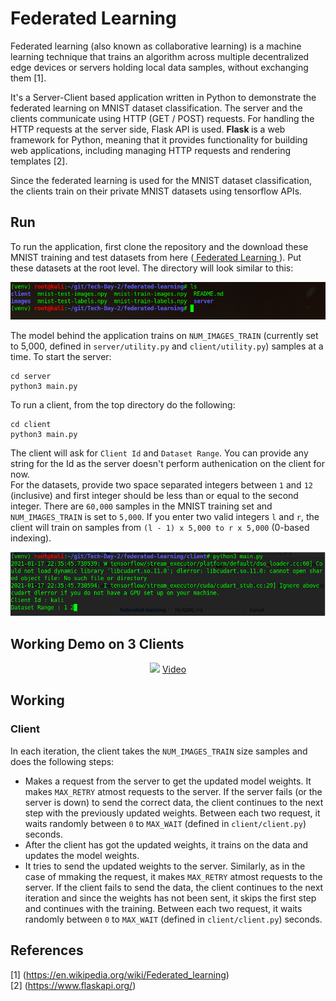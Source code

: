 # Federated Learning
Federated learning (also known as collaborative learning) is a machine learning technique that trains an algorithm across multiple decentralized edge devices or servers holding local data samples, without exchanging them [1].

It's a Server-Client based application written in Python to demonstrate the federated learning on MNIST dataset classification. The server and the clients
communicate using HTTP (GET / POST) requests. For handling the HTTP requests at the server side, Flask API is used. <b> Flask </b> is a web framework for Python, meaning that it provides functionality for building web applications, including managing HTTP requests and rendering templates [2]. 

Since the federated learning is used for the MNIST dataset classification, the clients train on their private MNIST datasets using tensorflow APIs.

## Run
To run the application, first clone the repository and the download these MNIST training and test datasets from here (<a href="https://drive.google.com/drive/folders/12ri3Qo6XYj8eyaeRPp6rscnsfsZ7JwFi?usp=sharing"> Federated Learning </a>). Put these datasets at the root level. The directory will look similar to this:

<p align="center">
  <img src="https://github.com/iamrakesh28/federated-learning/blob/master/images/fed-learn-dir.png">
  </br>
</p>

The model behind the application trains on `NUM_IMAGES_TRAIN` (currently set to 5,000, defined in `server/utility.py` and `client/utility.py`) samples at a time.
To start the server:
```
cd server
python3 main.py
```

To run a client, from the top directory do the following:
```
cd client
python3 main.py
```
The client will ask for `Client Id` and `Dataset Range`. You can provide any string for the Id as the server doesn't perform authenication on the client for now. </br>
For the datasets, provide two space separated integers between `1` and `12` (inclusive) and first integer should be less than or equal to the second integer. There are `60,000` samples in the MNIST training set and `NUM_IMAGES_TRAIN` is set to `5,000`. If you enter two valid integers `l` and `r`, the client will train on samples from `(l - 1) x 5,000 to r x 5,000` (0-based indexing).

<p align="center">
  <img src="https://github.com/iamrakesh28/federated-learning/blob/master/images/fed-learn-client.png">
  </br>
</p>

## Working Demo on 3 Clients
<p align="center">
  <img src="https://github.com/iamrakesh28/federated-learning/blob/master/images/federated-v1.gif">
  <a href=https://drive.google.com/file/d/12NgnlLGUwOsIooBpNUwluTVKVH2QfhA6/view?usp=sharing> Video </a>
  </br>
</p>

## Working
### Client
In each iteration, the client takes the `NUM_IMAGES_TRAIN` size samples and does the following steps:
* Makes a request from the server to get the updated model weights. It makes `MAX_RETRY` atmost requests to the server. If the server fails (or the server is down) to send the correct data, the client continues to the next step with the previously updated weights. Between each two request, it waits randomly between `0` to `MAX_WAIT` (defined in `client/client.py`) seconds.
* After the client has got the updated weights, it trains on the data and updates the model weights.
* It tries to send the updated weights to the server. Similarly, as in the case of mmaking the request, it makes `MAX_RETRY` atmost requests to the server. If the client fails to send the data, the client continues to the next iteration and since the weights has not been sent, it skips the first step and continues with the training. Between each two request, it waits randomly between `0` to `MAX_WAIT` (defined in `client/client.py`) seconds.

## References
[1] (https://en.wikipedia.org/wiki/Federated_learning) </br>
[2] (https://www.flaskapi.org/)

